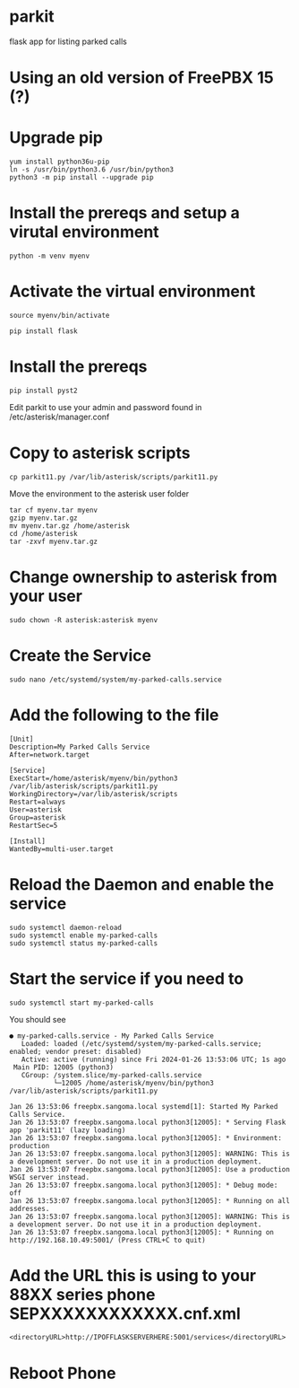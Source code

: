 # parkit
flask app for listing parked calls

# Using an old version of FreePBX 15 (?) 
# Upgrade pip 
```
yum install python36u-pip
ln -s /usr/bin/python3.6 /usr/bin/python3
python3 -m pip install --upgrade pip
```

# Install the prereqs and setup a virutal environment
```
python -m venv myenv
```
# Activate the virtual environment
```
source myenv/bin/activate
```
```
pip install flask
```
# Install the prereqs
```
pip install pyst2
```
Edit parkit to use your admin and password found in /etc/asterisk/manager.conf

# Copy to asterisk scripts 
```
cp parkit11.py /var/lib/asterisk/scripts/parkit11.py
```
Move the environment to the asterisk user folder
```
tar cf myenv.tar myenv
gzip myenv.tar.gz
mv myenv.tar.gz /home/asterisk
cd /home/asterisk
tar -zxvf myenv.tar.gz
```
# Change ownership to asterisk from your user
```
sudo chown -R asterisk:asterisk myenv
```
# Create the Service
```
sudo nano /etc/systemd/system/my-parked-calls.service
```
# Add the following to the file
```
[Unit]
Description=My Parked Calls Service
After=network.target

[Service]
ExecStart=/home/asterisk/myenv/bin/python3 /var/lib/asterisk/scripts/parkit11.py
WorkingDirectory=/var/lib/asterisk/scripts
Restart=always
User=asterisk
Group=asterisk
RestartSec=5

[Install]
WantedBy=multi-user.target
```
# Reload the Daemon and enable the service
```
sudo systemctl daemon-reload
sudo systemctl enable my-parked-calls
sudo systemctl status my-parked-calls

```
# Start the service if you need to
```
sudo systemctl start my-parked-calls
```
You should see
```
● my-parked-calls.service - My Parked Calls Service
   Loaded: loaded (/etc/systemd/system/my-parked-calls.service; enabled; vendor preset: disabled)
   Active: active (running) since Fri 2024-01-26 13:53:06 UTC; 1s ago
 Main PID: 12005 (python3)
   CGroup: /system.slice/my-parked-calls.service
           └─12005 /home/asterisk/myenv/bin/python3 /var/lib/asterisk/scripts/parkit11.py

Jan 26 13:53:06 freepbx.sangoma.local systemd[1]: Started My Parked Calls Service.
Jan 26 13:53:07 freepbx.sangoma.local python3[12005]: * Serving Flask app 'parkit11' (lazy loading)
Jan 26 13:53:07 freepbx.sangoma.local python3[12005]: * Environment: production
Jan 26 13:53:07 freepbx.sangoma.local python3[12005]: WARNING: This is a development server. Do not use it in a production deployment.
Jan 26 13:53:07 freepbx.sangoma.local python3[12005]: Use a production WSGI server instead.
Jan 26 13:53:07 freepbx.sangoma.local python3[12005]: * Debug mode: off
Jan 26 13:53:07 freepbx.sangoma.local python3[12005]: * Running on all addresses.
Jan 26 13:53:07 freepbx.sangoma.local python3[12005]: WARNING: This is a development server. Do not use it in a production deployment.
Jan 26 13:53:07 freepbx.sangoma.local python3[12005]: * Running on http://192.168.10.49:5001/ (Press CTRL+C to quit)

```


# Add the URL this is using to your 88XX series phone SEPXXXXXXXXXXXX.cnf.xml
```
<directoryURL>http://IPOFFLASKSERVERHERE:5001/services</directoryURL>
```
# Reboot Phone
